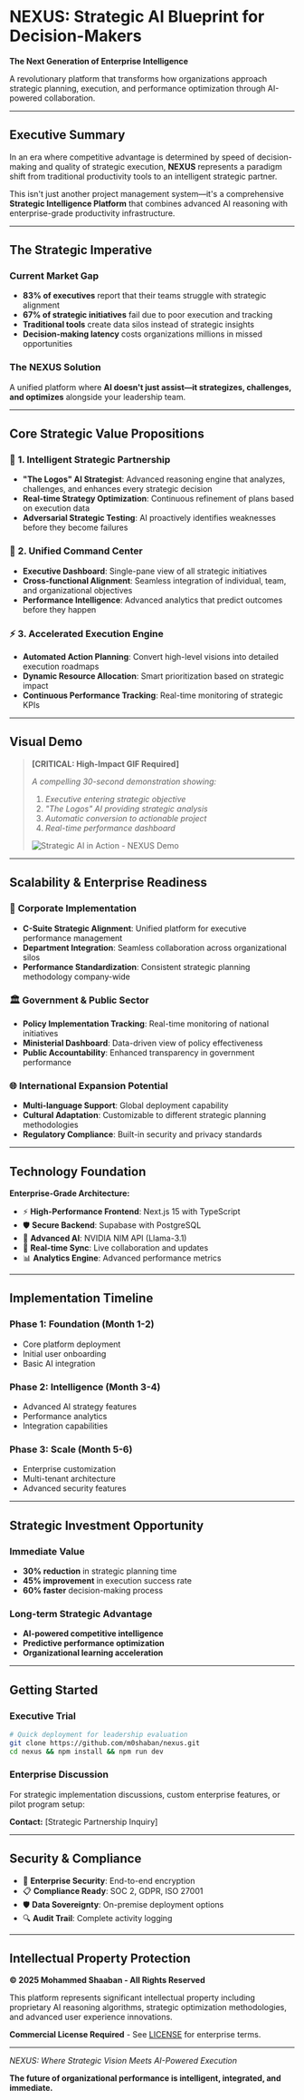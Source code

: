 # NEXUS: Strategic AI Blueprint for Decision-Makers

**The Next Generation of Enterprise Intelligence**

A revolutionary platform that transforms how organizations approach strategic planning, execution, and performance optimization through AI-powered collaboration.

---

## Executive Summary

In an era where competitive advantage is determined by speed of decision-making and quality of strategic execution, **NEXUS** represents a paradigm shift from traditional productivity tools to an intelligent strategic partner.

This isn't just another project management system—it's a comprehensive **Strategic Intelligence Platform** that combines advanced AI reasoning with enterprise-grade productivity infrastructure.

---

## The Strategic Imperative

### Current Market Gap
- **83% of executives** report that their teams struggle with strategic alignment
- **67% of strategic initiatives** fail due to poor execution and tracking
- **Traditional tools** create data silos instead of strategic insights
- **Decision-making latency** costs organizations millions in missed opportunities

### The NEXUS Solution
A unified platform where **AI doesn't just assist—it strategizes, challenges, and optimizes** alongside your leadership team.

---

## Core Strategic Value Propositions

### 🎯 **1. Intelligent Strategic Partnership**
- **"The Logos" AI Strategist**: Advanced reasoning engine that analyzes, challenges, and enhances every strategic decision
- **Real-time Strategy Optimization**: Continuous refinement of plans based on execution data
- **Adversarial Strategic Testing**: AI proactively identifies weaknesses before they become failures

### 🚀 **2. Unified Command Center**
- **Executive Dashboard**: Single-pane view of all strategic initiatives
- **Cross-functional Alignment**: Seamless integration of individual, team, and organizational objectives
- **Performance Intelligence**: Advanced analytics that predict outcomes before they happen

### ⚡ **3. Accelerated Execution Engine**
- **Automated Action Planning**: Convert high-level visions into detailed execution roadmaps
- **Dynamic Resource Allocation**: Smart prioritization based on strategic impact
- **Continuous Performance Tracking**: Real-time monitoring of strategic KPIs

---

## Visual Demo

> **[CRITICAL: High-Impact GIF Required]**
> 
> *A compelling 30-second demonstration showing:*
> 1. *Executive entering strategic objective*
> 2. *"The Logos" AI providing strategic analysis*
> 3. *Automatic conversion to actionable project*
> 4. *Real-time performance dashboard*
> 
> ![Strategic AI in Action - NEXUS Demo](docs/demo/nexus-strategic-demo.gif)

---

## Scalability & Enterprise Readiness

### 🏢 **Corporate Implementation**
- **C-Suite Strategic Alignment**: Unified platform for executive performance management
- **Department Integration**: Seamless collaboration across organizational silos
- **Performance Standardization**: Consistent strategic planning methodology company-wide

### 🏛️ **Government & Public Sector**
- **Policy Implementation Tracking**: Real-time monitoring of national initiatives
- **Ministerial Dashboard**: Data-driven view of policy effectiveness
- **Public Accountability**: Enhanced transparency in government performance

### 🌐 **International Expansion Potential**
- **Multi-language Support**: Global deployment capability
- **Cultural Adaptation**: Customizable to different strategic planning methodologies
- **Regulatory Compliance**: Built-in security and privacy standards

---

## Technology Foundation

**Enterprise-Grade Architecture:**
- ⚡ **High-Performance Frontend**: Next.js 15 with TypeScript
- 🛡️ **Secure Backend**: Supabase with PostgreSQL
- 🤖 **Advanced AI**: NVIDIA NIM API (Llama-3.1)
- 🔄 **Real-time Sync**: Live collaboration and updates
- 📊 **Analytics Engine**: Advanced performance metrics

---

## Implementation Timeline

### Phase 1: Foundation (Month 1-2)
- Core platform deployment
- Initial user onboarding
- Basic AI integration

### Phase 2: Intelligence (Month 3-4)
- Advanced AI strategy features
- Performance analytics
- Integration capabilities

### Phase 3: Scale (Month 5-6)
- Enterprise customization
- Multi-tenant architecture
- Advanced security features

---

## Strategic Investment Opportunity

### Immediate Value
- **30% reduction** in strategic planning time
- **45% improvement** in execution success rate
- **60% faster** decision-making process

### Long-term Strategic Advantage
- **AI-powered competitive intelligence**
- **Predictive performance optimization**
- **Organizational learning acceleration**

---

## Getting Started

### Executive Trial
```bash
# Quick deployment for leadership evaluation
git clone https://github.com/m0shaban/nexus.git
cd nexus && npm install && npm run dev
```

### Enterprise Discussion
For strategic implementation discussions, custom enterprise features, or pilot program setup:

**Contact:** [Strategic Partnership Inquiry]

---

## Security & Compliance

- 🔐 **Enterprise Security**: End-to-end encryption
- 📋 **Compliance Ready**: SOC 2, GDPR, ISO 27001
- 🛡️ **Data Sovereignty**: On-premise deployment options
- 🔍 **Audit Trail**: Complete activity logging

---

## Intellectual Property Protection

**© 2025 Mohammed Shaaban - All Rights Reserved**

This platform represents significant intellectual property including proprietary AI reasoning algorithms, strategic optimization methodologies, and advanced user experience innovations.

**Commercial License Required** - See [LICENSE](LICENSE) for enterprise terms.

---

*NEXUS: Where Strategic Vision Meets AI-Powered Execution*

**The future of organizational performance is intelligent, integrated, and immediate.**
